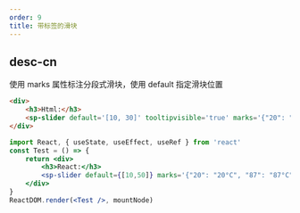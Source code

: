 ```yaml
---
order: 9
title: 带标签的滑块
---
```



## desc-cn 
使用 marks 属性标注分段式滑块，使用 default 指定滑块位置

```html
<div> 
    <h3>Html:</h3>
    <sp-slider default='[10, 30]' tooltipvisible='true' marks='{"20": "20°C", "87": "87°C"}'></sp-slider>
</div>
```

```jsx
import React, { useState, useEffect, useRef } from 'react'
const Test = () => {
    return <div> 
        <h3>React:</h3>
        <sp-slider default={[10,50]} marks='{"20": "20°C", "87": "87°C"}'></sp-slider>
    </div>
}
ReactDOM.render(<Test />, mountNode)

```


